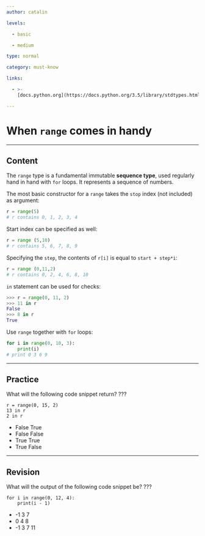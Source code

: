 ```yaml
---
author: catalin

levels:

  - basic

  - medium

type: normal

category: must-know

links:

  - >-
    [docs.python.org](https://docs.python.org/3.5/library/stdtypes.html#ranges){website}

---
```


# When `range` comes in handy

---

## Content

The `range` type is a fundamental immutable **sequence type**, used regularly hand in hand with `for` loops. It represents a sequence of numbers.

The most basic constructor for a `range` takes the `stop` index (not included) as argument:

```python
r = range(5)
# r contains 0, 1, 2, 3, 4
```

Start index can be specified as well:

```python
r = range (5,10)
# r contains 5, 6, 7, 8, 9
```

Specifying the `step`, the contents of `r[i]` is equal to `start + step*i`:

```python
r = range (0,11,2)
# r contains 0, 2, 4, 6, 8, 10
```

`in` statement can be used for checks:

```python
>>> r = range(0, 11, 2)
>>> 11 in r
False
>>> 8 in r
True
```

Use `range` together with `for` loops:

```python
for i in range(0, 10, 3):
    print(i)
# print 0 3 6 9
```

---

## Practice

What will the following code snippet return? ???

```
r = range(0, 15, 2)
13 in r
2 in r
```

- False True
- False False
- True True
- True False

---

## Revision

What will the output of the following code snippet be? ???

```
for i in range(0, 12, 4):
    print(i - 1)
```

- -1 3 7
- 0 4 8
- -1 3 7 11
